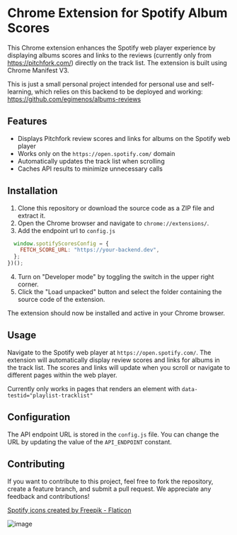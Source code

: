 # Chrome Extension for Spotify Album Scores

This Chrome extension enhances the Spotify web player experience by displaying albums scores and links to the reviews (currently only from https://pitchfork.com/) directly on the track list. The extension is built using Chrome Manifest V3.

This is just a small personal project intended for personal use and self-learning, which relies on this backend to be deployed and working: https://github.com/egimenos/albums-reviews

## Features

- Displays Pitchfork review scores and links for albums on the Spotify web player
- Works only on the `https://open.spotify.com/` domain
- Automatically updates the track list when scrolling
- Caches API results to minimize unnecessary calls

## Installation

1. Clone this repository or download the source code as a ZIP file and extract it.
2. Open the Chrome browser and navigate to `chrome://extensions/`.
3. Add the endpoint url to `config.js`

```js
  window.spotifyScoresConfig = {
    FETCH_SCORE_URL: "https://your-backend.dev",
  };
})();
```

4. Turn on "Developer mode" by toggling the switch in the upper right corner.
5. Click the "Load unpacked" button and select the folder containing the source code of the extension.

The extension should now be installed and active in your Chrome browser.

## Usage

Navigate to the Spotify web player at `https://open.spotify.com/`. The extension will automatically display review scores and links for albums in the track list. The scores and links will update when you scroll or navigate to different pages within the web player.

Currently only works in pages that renders an element with `data-testid="playlist-tracklist"`

## Configuration

The API endpoint URL is stored in the `config.js` file. You can change the URL by updating the value of the `API_ENDPOINT` constant.

## Contributing

If you want to contribute to this project, feel free to fork the repository, create a feature branch, and submit a pull request. We appreciate any feedback and contributions!

<a href="https://www.flaticon.com/free-icons/spotify" title="spotify icons">Spotify icons created by Freepik - Flaticon</a>

![image](https://user-images.githubusercontent.com/18742365/232550382-c8dbc64a-ed6c-467b-a5a7-a8c8471d68d6.png)
